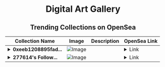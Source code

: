 <div align="center">

# Digital Art Gallery

## Trending Collections on OpenSea

| Collection Name                       | Image                                                                                     | Description                       | OpenSea Link                                                                                          |
|---------------------------------------|-------------------------------------------------------------------------------------------|-----------------------------------|--------------------------------------------------------------------------------------------------------|
| **<details><summary>0xeeb1208895fad...</summary>0xeeb1208895fad0a27629844111cab2f3c1f4c379</details>** | ![Image](https://i.seadn.io/s/raw/files/662371d5e0a8665a35b37f8206b4c8fe.jpg?w=500&auto=format?w=200&auto=format) |  | <details><summary>Link</summary>[0xeeb1208895fad0a27629844111cab2f3c1f4c379](https://opensea.io/collection/0xeeb1208895fad0a27629844111cab2f3c1f4c379)</details> |
| **<details><summary>277614's Follow...</summary>277614's Follower</details>** | ![Image](https://i.seadn.io/s/raw/files/19f9f090920392cc3650cbdf4361755b.png?w=500&auto=format?w=200&auto=format) |  | <details><summary>Link</summary>[277614's Follower](https://opensea.io/collection/277614-s-follower)</details> |

</div>